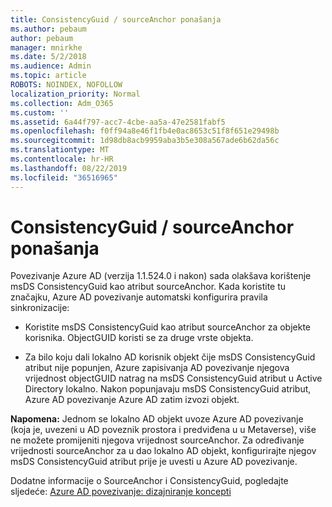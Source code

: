```yaml
---
title: ConsistencyGuid / sourceAnchor ponašanja
ms.author: pebaum
author: pebaum
manager: mnirkhe
ms.date: 5/2/2018
ms.audience: Admin
ms.topic: article
ROBOTS: NOINDEX, NOFOLLOW
localization_priority: Normal
ms.collection: Adm_O365
ms.custom: ''
ms.assetid: 6a44f797-acc7-4cbe-aa5a-47e2581fabf5
ms.openlocfilehash: f0ff94a8e46f1fb4e0ac8653c51f8f651e29498b
ms.sourcegitcommit: 1d98db8acb9959aba3b5e308a567ade6b62da56c
ms.translationtype: MT
ms.contentlocale: hr-HR
ms.lasthandoff: 08/22/2019
ms.locfileid: "36516965"
---
```

# <a name="consistencyguid--sourceanchor-behavior"></a>ConsistencyGuid / sourceAnchor ponašanja

Povezivanje Azure AD (verzija 1.1.524.0 i nakon) sada olakšava korištenje msDS ConsistencyGuid kao atribut sourceAnchor. Kada koristite tu značajku, Azure AD povezivanje automatski konfigurira pravila sinkronizacije:
  
- Koristite msDS ConsistencyGuid kao atribut sourceAnchor za objekte korisnika. ObjectGUID koristi se za druge vrste objekta.
    
- Za bilo koju dali lokalno AD korisnik objekt čije msDS ConsistencyGuid atribut nije popunjen, Azure zapisivanja AD povezivanje njegova vrijednost objectGUID natrag na msDS ConsistencyGuid atribut u Active Directory lokalno. Nakon popunjavaju msDS ConsistencyGuid atribut, Azure AD povezivanje Azure AD zatim izvozi objekt.
    
 **Napomena:** Jednom se lokalno AD objekt uvoze Azure AD povezivanje (koja je, uvezeni u AD poveznik prostora i predviđena u u Metaverse), više ne možete promijeniti njegova vrijednost sourceAnchor. Za određivanje vrijednosti sourceAnchor za u dao lokalno AD objekt, konfigurirajte njegov msDS ConsistencyGuid atribut prije je uvesti u Azure AD povezivanje. 
  
Dodatne informacije o SourceAnchor i ConsistencyGuid, pogledajte sljedeće: [Azure AD povezivanje: dizajniranje koncepti](https://docs.microsoft.com/azure/active-directory/connect/active-directory-aadconnect-design-concepts)
  

